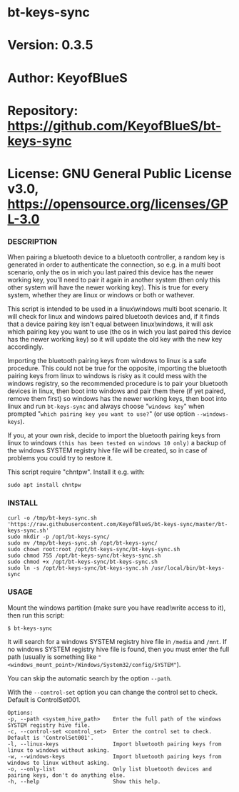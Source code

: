 # bt-keys-sync

# Version:    0.3.5
# Author:     KeyofBlueS
# Repository: https://github.com/KeyofBlueS/bt-keys-sync
# License:    GNU General Public License v3.0, https://opensource.org/licenses/GPL-3.0

### DESCRIPTION
When pairing a bluetooth device to a bluetooth controller, a random key is generated in order to authenticate the connection, so e.g. in a multi boot scenario, only the os in wich you last paired this device has the newer working key, you'll need to pair it again in another system (then only this other system will have the newer working key).
This is true for every system, whether they are linux or windows or both or wathever.

This script is intended to be used in a linux\windows multi boot scenario. It will check for linux and windows paired bluetooth devices and, if it finds that a device pairing key isn't equal between linux\windows, it will ask which pairing key you want to use (the os in wich you last paired this device has the newer working key) so it will update the old key with the new key accordingly.

Importing the bluetooth pairing keys from windows to linux is a safe procedure.
This could not be true for the opposite, importing the bluetooth pairing keys from linux to windows is risky as it could mess with the windows registry, so the recommended procedure is to pair your bluetooth devices in linux, then boot into windows and pair them there (if yet paired, remove them first) so windows has the newer working keys, then boot into linux and run `bt-keys-sync` and always choose \"`windows key`\" when prompted \"`which pairing key you want to use?`\" (or use option `--windows-keys`).

If you, at your own risk, decide to import the bluetooth pairing keys from linux to windows `(this has been tested on windows 10 only)` a backup of the windows SYSTEM registry hive file will be created, so in case of problems you could try to restore it.

This script require \"chntpw\". Install it e.g. with:

`sudo apt install chntpw`

### INSTALL
```
curl -o /tmp/bt-keys-sync.sh 'https://raw.githubusercontent.com/KeyofBlueS/bt-keys-sync/master/bt-keys-sync.sh'
sudo mkdir -p /opt/bt-keys-sync/
sudo mv /tmp/bt-keys-sync.sh /opt/bt-keys-sync/
sudo chown root:root /opt/bt-keys-sync/bt-keys-sync.sh
sudo chmod 755 /opt/bt-keys-sync/bt-keys-sync.sh
sudo chmod +x /opt/bt-keys-sync/bt-keys-sync.sh
sudo ln -s /opt/bt-keys-sync/bt-keys-sync.sh /usr/local/bin/bt-keys-sync
```

### USAGE
Mount the windows partition (make sure you have read\write access to it), then run this script:

`$ bt-keys-sync`

It will search for a windows SYSTEM registry hive file in `/media` and `/mnt`.
If no windows SYSTEM registry hive file is found, then you must enter the full path (usually is something like `"<windows_mount_point>/Windows/System32/config/SYSTEM"`).

You can skip the automatic search by the option `--path`.

With the `--control-set` option you can change the control set to check. Default is ControlSet001.

```
Options:
-p, --path <system_hive_path>    Enter the full path of the windows SYSTEM registry hive file.
-c, --control-set <control_set>  Enter the control set to check. Default is 'ControlSet001'.
-l, --linux-keys                 Import bluetooth pairing keys from linux to windows without asking.
-w, --windows-keys               Import bluetooth pairing keys from windows to linux without asking.
-o, --only-list                  Only list bluetooth devices and pairing keys, don't do anything else.
-h, --help                       Show this help.
```
